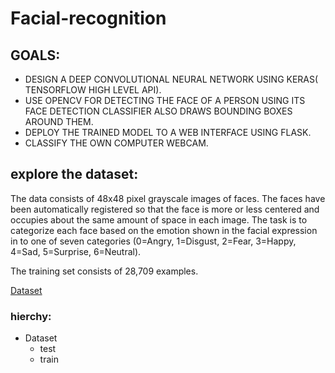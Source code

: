 # Facial-recognition

## GOALS:

* DESIGN A DEEP CONVOLUTIONAL NEURAL NETWORK USING KERAS( TENSORFLOW HIGH LEVEL API).
* USE OPENCV FOR DETECTING THE FACE OF A PERSON USING ITS FACE DETECTION CLASSIFIER ALSO DRAWS BOUNDING BOXES AROUND THEM.
* DEPLOY THE TRAINED MODEL TO A WEB INTERFACE USING FLASK.
* CLASSIFY THE OWN COMPUTER WEBCAM.

## explore the dataset:

The data consists of 48x48 pixel grayscale images of faces. The faces have been automatically registered so that the face is more or less centered and occupies about the same amount of space in each image. The task is to categorize each face based on the emotion shown in the facial expression in to one of seven categories (0=Angry, 1=Disgust, 2=Fear, 3=Happy, 4=Sad, 5=Surprise, 6=Neutral).

The training set consists of 28,709 examples.

[Dataset](https://www.kaggle.com/c/challenges-in-representation-learning-facial-expression-recognition-challenge/data)

### hierchy:
* Dataset
  * test
  * train
